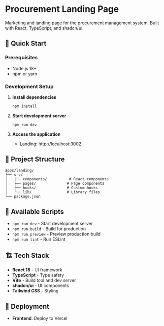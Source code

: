 # Procurement Landing Page

Marketing and landing page for the procurement management system. Built with React, TypeScript, and shadcn/ui.

## 🚀 Quick Start

### Prerequisites
- Node.js 18+
- npm or yarn

### Development Setup

1. **Install dependencies**
   ```bash
   npm install
   ```

2. **Start development server**
   ```bash
   npm run dev
   ```

3. **Access the application**
   - Landing: http://localhost:3002

## 📁 Project Structure

```
apps/landing/
├── src/
│   ├── components/          # React components
│   ├── pages/              # Page components
│   ├── hooks/              # Custom hooks
│   └── lib/                # Library files
└── package.json
```

## 🔧 Available Scripts

- `npm run dev` - Start development server
- `npm run build` - Build for production
- `npm run preview` - Preview production build
- `npm run lint` - Run ESLint

## 🏗️ Tech Stack

- **React 18** - UI framework
- **TypeScript** - Type safety
- **Vite** - Build tool and dev server
- **shadcn/ui** - UI components
- **Tailwind CSS** - Styling

## 🚀 Deployment

- **Frontend**: Deploy to Vercel
